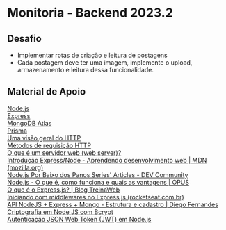 # Monitoria - Backend 2023.2

## Desafio

- Implementar rotas de criação e leitura de postagens
- Cada postagem deve ter uma imagem, implemente o upload, armazenamento e leitura dessa funcionalidade.

## Material de Apoio

[Node.js](https://nodejs.org/en/)
<br>
[Express](https://expressjs.com/pt-br/)
<br>
[MongoDB Atlas](https://www.mongodb.com/cloud/atlas/)
<br>
[Prisma](https://prisma.io/)
<br>
[Uma visão geral do HTTP](https://developer.mozilla.org/pt-BR/docs/Web/HTTP/Overview)
<br>
[Métodos de requisição HTTP](https://developer.mozilla.org/pt-BR/docs/Web/HTTP/Methods)
<br>
[O que é um servidor web (web server)?](https://developer.mozilla.org/pt-BR/docs/Learn/Common_questions/Web_mechanics/What_is_a_web_server)
<br>
[Introdução Express/Node - Aprendendo desenvolvimento web | MDN (mozilla.org)](https://developer.mozilla.org/pt-BR/docs/Learn/Server-side/Express_Nodejs/Introduction)
<br>
[Node.js Por Baixo dos Panos Series' Articles - DEV Community](https://dev.to/khaosdoctor/series/2080)
<br>
[Node.js - O que é, como funciona e quais as vantagens | OPUS](https://www.opus-software.com.br/node-js/)
<br>
[O que é o Express.js? | Blog TreinaWeb](https://www.treinaweb.com.br/blog/o-que-e-o-express-js)
<br>
[Iniciando com middlewares no Express.js (rocketseat.com.br)](https://blog.rocketseat.com.br/middlewares-no-express-js/)
<br>
[API NodeJS + Express + Mongo - Estrutura e cadastro | Diego Fernandes](https://www.youtube.com/watch?v=BN_8bCfVp88)
<br>
[Criptografia em Node JS com Bcrypt](https://hcode.com.br/blog/criptografia-em-node-js-com-a-lib-bcrypt)
<br>
[Autenticação JSON Web Token (JWT) em Node.js](https://www.luiztools.com.br/post/autenticacao-json-web-token-jwt-em-nodejs/)
<br>
